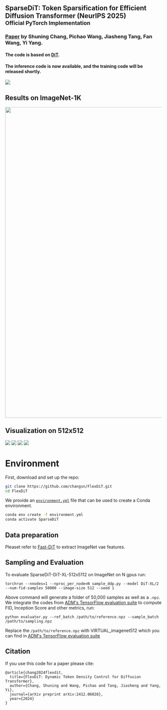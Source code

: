 ## SparseDiT: Token Sparsification for Efficient Diffusion Transformer (NeurIPS 2025)<br><sub>Official PyTorch Implementation</sub>

### [Paper](https://arxiv.org/abs/2412.06028) by Shuning Chang, Pichao Wang, Jiasheng Tang, Fan Wang, Yi Yang. 

#### The code is based on [DiT](https://github.com/chuanyangjin/fast-DiT).
#### The inference code is now available, and the training code will be released shortly.
<img src="images/structure.jpg" >

## Results on ImageNet-1K
<img src="images/results.jpg" width="1000">

## Visualization on 512x512

<img src="images/coral_reef.png" >

<img src="images/otter.png" >

<img src="images/sulphur-crested_cockatoo.png" >

<img src="images/volcano.png" >

# Environment

First, download and set up the repo:

```bash
git clone https://github.com/changsn/FlexDiT.git
cd FlexDiT
```

We provide an [`environment.yml`](environment.yml) file that can be used to create a Conda environment.

```bash
conda env create -f environment.yml
conda activate SparseDiT
```

## Data preparation

Pleaset refer to [Fast-DiT](https://github.com/chuanyangjin/fast-DiT) to extract ImageNet vae features.


## Sampling and Evaluation
To evaluate SparseDiT-DiT-XL-512x5112 on ImageNet on N gpus run:

```
torchrun --nnodes=1 --nproc_per_node=N sample_ddp.py --model DiT-XL/2 --num-fid-samples 50000 --image-size 512 --seed 1

```
Above command will 
generate a folder of 50,000 samples as well as a `.npz`. We integrate the codes from [ADM's TensorFlow
evaluation suite](https://github.com/openai/guided-diffusion/tree/main/evaluations) to compute FID, Inception Score and
other metrics, run:

```
python evaluator.py --ref_batch /path/to/reference.npz --sample_batch /path/to/sampling.npz
```
Replace the `/path/to/reference.npz` with VIRTUAL_imagenet512 which you can find in [ADM's TensorFlow
evaluation suite](https://github.com/openai/guided-diffusion/tree/main/evaluations)

## Citation
If you use this code for a paper please cite:

```
@article{chang2024flexdit,
  title={FlexDiT: Dynamic Token Density Control for Diffusion Transformer},
  author={Chang, Shuning and Wang, Pichao and Tang, Jiasheng and Yang, Yi},
  journal={arXiv preprint arXiv:2412.06028},
  year={2024}
}
```
